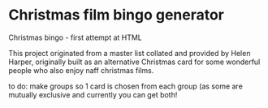 # Christmas film bingo generator
Christmas bingo - first attempt at HTML 

This project originated from a master list collated and provided by Helen Harper, originally built as an alternative Christmas card for some wonderful people who also enjoy naff christmas films. 


to do:
make groups so 1 card is chosen from each group (as some are mutually exclusive and currently you can get both!
